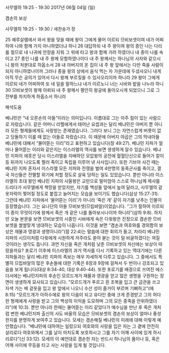사무엘하 19:25 - 19:30 
2017년 06월 04일 (일)

겸손의 보상



사무엘하 19:25 - 19:30 / 새찬송가  장


25 예루살렘에서 와서 왕을 맞을 때에 왕이 그에게 물어 이르되 므비보셋이여 네가 어찌하여 나와 함께 가지 아니하였더냐 하니 26 대답하되 내 주 왕이여 왕의 종인 나는 다리를 절므로 내 나귀에 안장을 지워 그 위에 타고 왕과 함께 가려 하였더니 내 종이 나를 속이고 27 종인 나를 내 주 왕께 모함하였나이다 내 주 왕께서는 하나님의 사자와 같으시니 왕의 처분대로 하옵소서 28 내 아버지의 온 집이 내 주 왕 앞에서는 다만 죽을 사람이 되지 아니하였나이까 그러나 종을 왕의 상에서 음식 먹는 자 가운데에 두셨사오니 내게 아직 무슨 공의가 있어서 다시 왕께 부르짖을 수 있사오리이까 하니라 29 왕이 그에게 이르되 네가 어찌하여 또 네 일을 말하느냐 내가 이르노니 너는 시바와 밭을 나누라 하니 30 므비보셋이 왕께 아뢰되 내 주 왕께서 평안히 왕궁에 돌아오시게 되었으니 그로 그 전부를 차지하게 하옵소서 하니라

해석도움





베냐민은 “내 오른손의 아들”이라는 의미입니다. 이름대로 그는 아주 힘이 있는 사람으로 자랐습니다. 같은 어머니 라헬에게서 태어난 요셉과는 달리 베냐민은 아버지 뿐 아니라 모든 형제들에게도 사랑받는 존재였습니다. 그러다 보니 그는 자연스럽게 버릇이 없고 당돌하기 이를 때 없는 아들로 자랐습니다. 이 때문에 아버지 야곱은 그의 막내아들 베냐민에 대해서 “물어뜯는 이리”라고 표현하고 있습니다(창 49:27). 베냐민 지파가 얼마나 물어뜯는 이리와 같은지는 이스라엘의 역사를 보면 생생하게 알수 있습니다. 베냐민 지파의 에훗은 당시 이스라엘을 지배하던 모압왕의 궁전에 혈혈단신으로 들어가 칼이 등 뒤까지 나오도록 찔러 죽이고 독립을 이루어 낸 사사입니다. 또한 기브아 사건 때는 베냐민 지파 혼자서 이스라엘 모든 지파와 전쟁을 벌여 4만명의 동족군사를 죽이고, 결국 자신들은 전멸할 위기에 처할 정도로 살육 당하는 일도 있었습니다. 뿐만 아니라 이스라엘의 초대 왕인 베냐민 지파의 사울왕은 교만으로 말미암아 스스로 하나님께 제사를 드리다가 사무엘에게 책망을 받았지만, 자기를 백성들 앞에서 높여 달라고, 사무엘의 겉옷자락이 찢어질 정도로 붙잡고 늘어지는 모습을 보이기도 했습니다(삼상 15:27-31). 그런데 베냐민 지파에서 ‘물어뜯는 이리’가 아니라 ‘죽은 개’ 같이 자기를 낮추는 인물이 등장했습니다. 그는 요나단의 아들 므비보셋(므립바알)이었습니다. “그가 절하여 이르되 이 종이 무엇이기에 왕께서 죽은 개 같은 나를 돌아보시나이까 하니라”(삼하 9:8). 하지만 오늘 본문을 보면 므비보셋의 시종인 시바에게 속은 다윗왕은 진정으로 겸손한 므비보셋을 쌀쌀맞게 냉대하는 모습이 나옵니다. 이것을 보면 “겸손과 여호와를 경외함의 보상은 재물과 영광과 생명이니라”(잠 22:4)는 말씀에 대한 회의가 들고, 차라리 베냐민 지파의 시므이처럼 다윗에게 시원하게 저주라도 쏟아 붇는 것이 덜 비굴하겠다는 껴질 것이라는 생각도 듭니다. 과연 자신을 죽은 개처럼 낮춘 므비보셋의 처신에는 보상이 따랐을까요? 포로기 이후에 이스라엘의 과거 역사를 다시 기록하고 있는 역대기에는 다른 지파들과는 달리 베냐민 지파의 족보는 매우 자세하게 다루고 있습니다. 그 중에서도 특별히 므립바알의 많은 후손들에 대한 기록은 8장과 9장에 걸쳐서 두 번이나 강조되고 있음을 보게 됩니다(대상 8:34-40, 대상 9:40-44). 또한 포로기를 배경으로 쓰여진 에스더서에는 베냐민지파의 후손인 모르드개가 재물과 영광을 얻고 많은 생명을 구원하는 장면이 생생하게 묘사되고 있습니다. “모르드개가 푸르고 흰 조복을 입고 큰 금관을 쓰고 자색 가는 베 겉옷을 입고 왕 앞에서 나오니 수산 성이 즐거이 부르며 기뻐하고”(에 8:15) “모르드개가 아하수에로 왕의 다음이 되고 유다인 중에 크게 존경받고 그의 허다한 형제에게 사랑을 받고 그의 백성의 이익을 도모하며 그의 모든 종족을 안위하였더라”(에 10:3). 뿐만 아니라 한때는 물어뜯는 이리 같았다가 예수님을 만난 후 죽은 개처럼 변한 베냐민지파 출신의 사도 바울의 모습은 므비보셋의 겸손의 보상이 얼마나 풍성한지를 분명하게 보여주고 있습니다. 모세는 겸손해질 베냐민의 미래에 대해 이렇게 예언했습니다. “베냐민에 대하여는 일렀으되 여호와의 사랑을 입은 자는 그 곁에 안전히 살리로다 여호와께서 그를 날이 마치도록 보호하시고 그를 자기 어깨 사이에 있게 하시리로다”(신 33:12). 모세의 이 예언대로 겸손한 자는 반드시 하나님의 품이나 등, 혹은 어깨 사이에 무등을 타고 사는 사랑을 입게 될 것입니다.